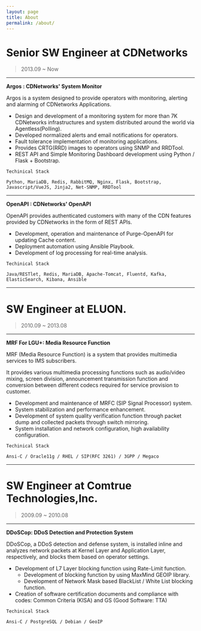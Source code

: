 ```yaml
---
layout: page
title: About
permalink: /about/
---
```


# Senior SW Engineer at CDNetworks

> 2013.09 ~ Now

---

__Argos : CDNetworks' System Monitor__

Argos is a system designed to provide operators with monitoring, alerting and alarming of CDNetworks Applications.

- Design and development of a monitoring system for more than 7K CDNetworks infrastructures and system distributed around the world via Agentless(Polling).
- Developed normalized alerts and email notifications for operators.
- Fault tolerance implementation of monitoring applications.
- Provides CRTG(RRD) images to operators using SNMP and RRDTool.
- REST API and Simple Monitoring Dashboard development using Python / Flask + Bootstrap.

```Techinical Stack```

```
Python, MariaDB, Redis, RabbitMQ, Nginx, Flask, Bootstrap, Javascript/VueJS, Jinja2, Net-SNMP, RRDTool
```

---

__OpenAPI : CDNetworks' OpenAPI__

OpenAPI provides authenticated customers with many of the CDN features provided by CDNetworks in the form of REST APIs.

- Development, operation and maintenance of Purge-OpenAPI for updating Cache content.
- Deployment automation using Ansible Playbook.
- Development of log processing for real-time analysis.

```Techinical Stack```

```
Java/RESTlet, Redis, MariaDB, Apache-Tomcat, Fluentd, Kafka, ElasticSearch, Kibana, Ansible
```

---

# SW Engineer at ELUON.

> 2010.09 ~ 2013.08

---

__MRF For LGU+: Media Resource Function__

MRF (Media Resource Function) is a system that provides multimedia services to IMS subscribers.

It provides various multimedia processing functions such as audio/video mixing, screen division, announcement transmission function and conversion between different codecs required for service provision to customer.

- Development and maintenance of MRFC (SIP Signal Processor) system.
- System stabilization and performance enhancement.
- Development of system quality verification function through packet dump and collected packets through switch mirroring.
- System installation and network configuration, high availability configuration.

```Techinical Stack```

```
Ansi-C / Oracle11g / RHEL / SIP(RFC 3261) / 3GPP / Megaco
```

---

# SW Engineer at Comtrue Technologies,Inc.

> 2009.09 ~ 2010.08

---

__DDoSCop: DDoS Detection and Protection System__

DDoSCop, a DDoS detection and defense system, is installed inline and analyzes network packets at Kernel Layer and Application Layer, respectively, and blocks them based on operator settings.

- Development of L7 Layer blocking function using Rate-Limit function.
  * Development of blocking function by using MaxMind GEOIP library.
  * Development of Network Mask based BlackList / White List blocking function.
- Creation of software certification documents and compliance with codes: Common Criteria (KISA) and GS (Good Software: TTA)

```Techinical Stack```

```
Ansi-C / PostgreSQL / Debian / GeoIP
```
